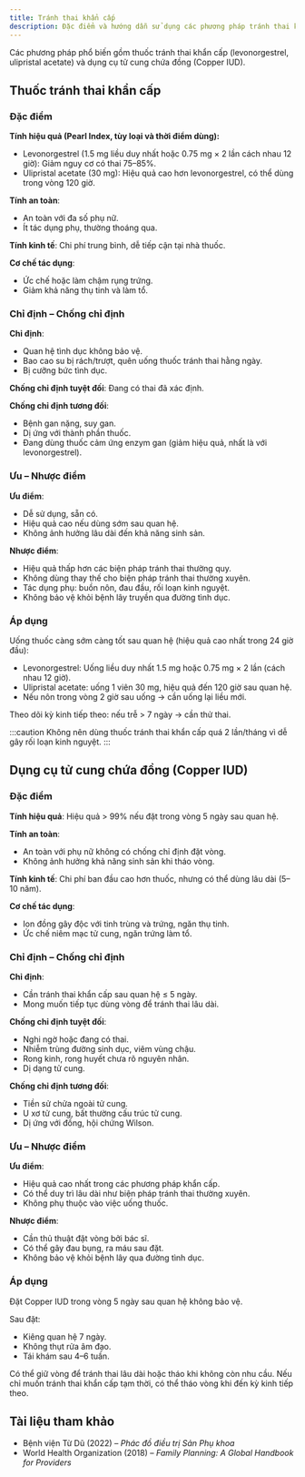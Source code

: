 ```yaml
---
title: Tránh thai khẩn cấp
description: Đặc điểm và hướng dẫn sử dụng các phương pháp tránh thai khẩn cấp.
---
```


Các phương pháp phổ biến gồm thuốc tránh thai khẩn cấp (levonorgestrel, ulipristal acetate) và dụng cụ tử cung chứa đồng (Copper IUD).

## Thuốc tránh thai khẩn cấp

### Đặc điểm

**Tính hiệu quả (Pearl Index, tùy loại và thời điểm dùng):**

- Levonorgestrel (1.5 mg liều duy nhất hoặc 0.75 mg × 2 lần cách nhau 12 giờ): Giảm nguy cơ có thai 75–85%.
- Ulipristal acetate (30 mg): Hiệu quả cao hơn levonorgestrel, có thể dùng trong vòng 120 giờ.

**Tính an toàn**:

- An toàn với đa số phụ nữ.
- Ít tác dụng phụ, thường thoáng qua.

**Tính kinh tế**: Chi phí trung bình, dễ tiếp cận tại nhà thuốc.

**Cơ chế tác dụng**:

- Ức chế hoặc làm chậm rụng trứng.
- Giảm khả năng thụ tinh và làm tổ.

### Chỉ định – Chống chỉ định

**Chỉ định**:

- Quan hệ tình dục không bảo vệ.
- Bao cao su bị rách/trượt, quên uống thuốc tránh thai hằng ngày.
- Bị cưỡng bức tình dục.

**Chống chỉ định tuyệt đối**: Đang có thai đã xác định.

**Chống chỉ định tương đối**:

- Bệnh gan nặng, suy gan.
- Dị ứng với thành phần thuốc.
- Đang dùng thuốc cảm ứng enzym gan (giảm hiệu quả, nhất là với levonorgestrel).

### Ưu – Nhược điểm

**Ưu điểm**:

- Dễ sử dụng, sẵn có.
- Hiệu quả cao nếu dùng sớm sau quan hệ.
- Không ảnh hưởng lâu dài đến khả năng sinh sản.

**Nhược điểm**:

- Hiệu quả thấp hơn các biện pháp tránh thai thường quy.
- Không dùng thay thế cho biện pháp tránh thai thường xuyên.
- Tác dụng phụ: buồn nôn, đau đầu, rối loạn kinh nguyệt.
- Không bảo vệ khỏi bệnh lây truyền qua đường tình dục.

### Áp dụng

Uống thuốc càng sớm càng tốt sau quan hệ (hiệu quả cao nhất trong 24 giờ đầu):

- Levonorgestrel: Uống liều duy nhất 1.5 mg hoặc 0.75 mg × 2 lần (cách nhau 12 giờ).
- Ulipristal acetate: uống 1 viên 30 mg, hiệu quả đến 120 giờ sau quan hệ.
- Nếu nôn trong vòng 2 giờ sau uống → cần uống lại liều mới.

Theo dõi kỳ kinh tiếp theo: nếu trễ > 7 ngày → cần thử thai.

:::caution
Không nên dùng thuốc tránh thai khẩn cấp quá 2 lần/tháng vì dễ gây rối loạn kinh nguyệt.
:::

## Dụng cụ tử cung chứa đồng (Copper IUD)

### Đặc điểm

**Tính hiệu quả**: Hiệu quả > 99% nếu đặt trong vòng 5 ngày sau quan hệ.

**Tính an toàn**:

- An toàn với phụ nữ không có chống chỉ định đặt vòng.
- Không ảnh hưởng khả năng sinh sản khi tháo vòng.

**Tính kinh tế**: Chi phí ban đầu cao hơn thuốc, nhưng có thể dùng lâu dài (5–10 năm).

**Cơ chế tác dụng**:

- Ion đồng gây độc với tinh trùng và trứng, ngăn thụ tinh.
- Ức chế niêm mạc tử cung, ngăn trứng làm tổ.

### Chỉ định – Chống chỉ định

**Chỉ định**:

- Cần tránh thai khẩn cấp sau quan hệ ≤ 5 ngày.
- Mong muốn tiếp tục dùng vòng để tránh thai lâu dài.

**Chống chỉ định tuyệt đối**:

- Nghi ngờ hoặc đang có thai.
- Nhiễm trùng đường sinh dục, viêm vùng chậu.
- Rong kinh, rong huyết chưa rõ nguyên nhân.
- Dị dạng tử cung.

**Chống chỉ định tương đối**:

- Tiền sử chửa ngoài tử cung.
- U xơ tử cung, bất thường cấu trúc tử cung.
- Dị ứng với đồng, hội chứng Wilson.

### Ưu – Nhược điểm

**Ưu điểm**:

- Hiệu quả cao nhất trong các phương pháp khẩn cấp.
- Có thể duy trì lâu dài như biện pháp tránh thai thường xuyên.
- Không phụ thuộc vào việc uống thuốc.

**Nhược điểm**:

- Cần thủ thuật đặt vòng bởi bác sĩ.
- Có thể gây đau bụng, ra máu sau đặt.
- Không bảo vệ khỏi bệnh lây qua đường tình dục.

### Áp dụng

Đặt Copper IUD trong vòng 5 ngày sau quan hệ không bảo vệ.

Sau đặt:

- Kiêng quan hệ 7 ngày.
- Không thụt rửa âm đạo.
- Tái khám sau 4–6 tuần.

Có thể giữ vòng để tránh thai lâu dài hoặc tháo khi không còn nhu cầu. Nếu chỉ muốn tránh thai khẩn cấp tạm thời, có thể tháo vòng khi đến kỳ kinh tiếp theo.

## Tài liệu tham khảo

- Bệnh viện Từ Dũ (2022) – _Phác đồ điều trị Sản Phụ khoa_
- World Health Organization (2018) – _Family Planning: A Global Handbook for Providers_
